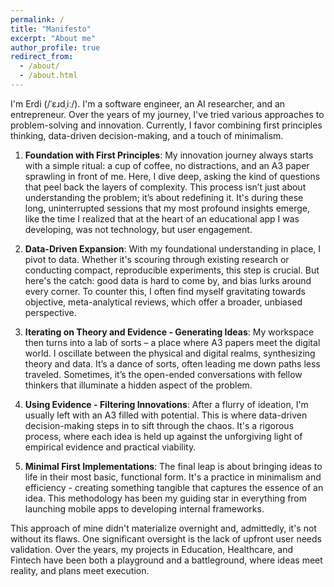 ```yaml
---
permalink: /
title: "Manifesto"
excerpt: "About me"
author_profile: true
redirect_from: 
  - /about/
  - /about.html
---
```



I'm Erdi (/ˈɛɹdˌiː/). I'm a software engineer, an AI researcher, and an entrepreneur. Over the years of my journey, I've tried various approaches to problem-solving and innovation. Currently, I favor combining first principles thinking, data-driven decision-making, and a touch of minimalism.

1. **Foundation with First Principles**: My innovation journey always starts with a simple ritual: a cup of coffee, no distractions, and an A3 paper sprawling in front of me. Here, I dive deep, asking the kind of questions that peel back the layers of complexity. This process isn’t just about understanding the problem; it’s about redefining it. It's during these long, uninterrupted sessions that my most profound insights emerge, like the time I realized that at the heart of an educational app I was developing, was not technology, but user engagement.

2. **Data-Driven Expansion**: With my foundational understanding in place, I pivot to data. Whether it's scouring through existing research or conducting compact, reproducible experiments, this step is crucial. But here's the catch: good data is hard to come by, and bias lurks around every corner. To counter this, I often find myself gravitating towards objective, meta-analytical reviews, which offer a broader, unbiased perspective.

3. **Iterating on Theory and Evidence - Generating Ideas**: My workspace then turns into a lab of sorts – a place where A3 papers meet the digital world. I oscillate between the physical and digital realms, synthesizing theory and data. It’s a dance of sorts, often leading me down paths less traveled. Sometimes, it’s the open-ended conversations with fellow thinkers that illuminate a hidden aspect of the problem.

4. **Using Evidence - Filtering Innovations**: After a flurry of ideation, I'm usually left with an A3 filled with potential. This is where data-driven decision-making steps in to sift through the chaos. It's a rigorous process, where each idea is held up against the unforgiving light of empirical evidence and practical viability. 

5. **Minimal First Implementations**: The final leap is about bringing ideas to life in their most basic, functional form. It's a practice in minimalism and efficiency - creating something tangible that captures the essence of an idea. This methodology has been my guiding star in everything from launching mobile apps to developing internal frameworks.

This approach of mine didn't materialize overnight and, admittedly, it's not without its flaws. One significant oversight is the lack of upfront user needs validation. Over the years, my projects in Education, Healthcare, and Fintech have been both a playground and a battleground, where ideas meet reality, and plans meet execution.
